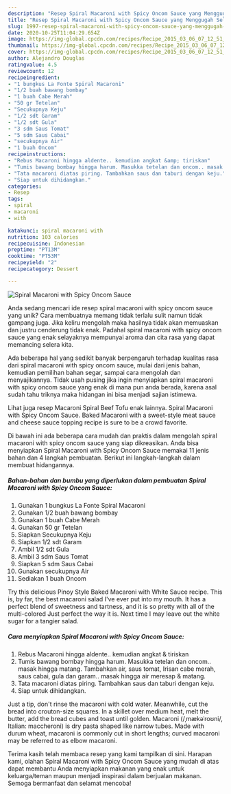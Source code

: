 ```yaml
---
description: "Resep Spiral Macaroni with Spicy Oncom Sauce yang Menggugah Selera"
title: "Resep Spiral Macaroni with Spicy Oncom Sauce yang Menggugah Selera"
slug: 1997-resep-spiral-macaroni-with-spicy-oncom-sauce-yang-menggugah-selera
date: 2020-10-25T11:04:29.654Z
image: https://img-global.cpcdn.com/recipes/Recipe_2015_03_06_07_12_51_529_4aabcd6e20736850991b/751x532cq70/spiral-macaroni-with-spicy-oncom-sauce-foto-resep-utama.jpg
thumbnail: https://img-global.cpcdn.com/recipes/Recipe_2015_03_06_07_12_51_529_4aabcd6e20736850991b/751x532cq70/spiral-macaroni-with-spicy-oncom-sauce-foto-resep-utama.jpg
cover: https://img-global.cpcdn.com/recipes/Recipe_2015_03_06_07_12_51_529_4aabcd6e20736850991b/751x532cq70/spiral-macaroni-with-spicy-oncom-sauce-foto-resep-utama.jpg
author: Alejandro Douglas
ratingvalue: 4.5
reviewcount: 12
recipeingredient:
- "1 bungkus La Fonte Spiral Macaroni"
- "1/2 buah bawang bombay"
- "1 buah Cabe Merah"
- "50 gr Tetelan"
- "Secukupnya Keju"
- "1/2 sdt Garam"
- "1/2 sdt Gula"
- "3 sdm Saus Tomat"
- "5 sdm Saus Cabai"
- "secukupnya Air"
- "1 buah Oncom"
recipeinstructions:
- "Rebus Macaroni hingga aldente.. kemudian angkat &amp; tiriskan"
- "Tumis bawang bombay hingga harum. Masukka tetelan dan oncom.. masak hingga matang. Tambahkan air, saus tomat, Irisan cabe merah, saus cabai, gula dan garam.. masak hingga air meresap &amp; matang."
- "Tata macaroni diatas piring. Tambahkan saus dan taburi dengan keju."
- "Siap untuk dihidangkan."
categories:
- Resep
tags:
- spiral
- macaroni
- with

katakunci: spiral macaroni with 
nutrition: 103 calories
recipecuisine: Indonesian
preptime: "PT13M"
cooktime: "PT53M"
recipeyield: "2"
recipecategory: Dessert

---
```



![Spiral Macaroni with Spicy Oncom Sauce](https://img-global.cpcdn.com/recipes/Recipe_2015_03_06_07_12_51_529_4aabcd6e20736850991b/751x532cq70/spiral-macaroni-with-spicy-oncom-sauce-foto-resep-utama.jpg)

Anda sedang mencari ide resep spiral macaroni with spicy oncom sauce yang unik? Cara membuatnya memang tidak terlalu sulit namun tidak gampang juga. Jika keliru mengolah maka hasilnya tidak akan memuaskan dan justru cenderung tidak enak. Padahal spiral macaroni with spicy oncom sauce yang enak selayaknya mempunyai aroma dan cita rasa yang dapat memancing selera kita.

Ada beberapa hal yang sedikit banyak berpengaruh terhadap kualitas rasa dari spiral macaroni with spicy oncom sauce, mulai dari jenis bahan, kemudian pemilihan bahan segar, sampai cara mengolah dan menyajikannya. Tidak usah pusing jika ingin menyiapkan spiral macaroni with spicy oncom sauce yang enak di mana pun anda berada, karena asal sudah tahu triknya maka hidangan ini bisa menjadi sajian istimewa.

Lihat juga resep Macaroni Spiral Beef Tofu enak lainnya. Spiral Macaroni with Spicy Oncom Sauce. Baked Macaroni with a sweet-style meat sauce and cheese sauce topping recipe is sure to be a crowd favorite.


Di bawah ini ada beberapa cara mudah dan praktis dalam mengolah spiral macaroni with spicy oncom sauce yang siap dikreasikan. Anda bisa menyiapkan Spiral Macaroni with Spicy Oncom Sauce memakai 11 jenis bahan dan 4 langkah pembuatan. Berikut ini langkah-langkah dalam membuat hidangannya.

<!--inarticleads1-->

##### Bahan-bahan dan bumbu yang diperlukan dalam pembuatan Spiral Macaroni with Spicy Oncom Sauce:

1. Gunakan 1 bungkus La Fonte Spiral Macaroni
1. Gunakan 1/2 buah bawang bombay
1. Gunakan 1 buah Cabe Merah
1. Gunakan 50 gr Tetelan
1. Siapkan Secukupnya Keju
1. Siapkan 1/2 sdt Garam
1. Ambil 1/2 sdt Gula
1. Ambil 3 sdm Saus Tomat
1. Siapkan 5 sdm Saus Cabai
1. Gunakan secukupnya Air
1. Sediakan 1 buah Oncom


Try this delicious Pinoy Style Baked Macaroni with White Sauce recipe. This is, by far, the best macaroni salad I&#39;ve ever put into my mouth. It has a perfect blend of sweetness and tartness, and it is so pretty with all of the multi-colored Just perfect the way it is. Next time I may leave out the white sugar for a tangier salad. 

<!--inarticleads2-->

##### Cara menyiapkan Spiral Macaroni with Spicy Oncom Sauce:

1. Rebus Macaroni hingga aldente.. kemudian angkat &amp; tiriskan
1. Tumis bawang bombay hingga harum. Masukka tetelan dan oncom.. masak hingga matang. Tambahkan air, saus tomat, Irisan cabe merah, saus cabai, gula dan garam.. masak hingga air meresap &amp; matang.
1. Tata macaroni diatas piring. Tambahkan saus dan taburi dengan keju.
1. Siap untuk dihidangkan.


Just a tip, don&#39;t rinse the macaroni with cold water. Meanwhile, cut the bread into crouton-size squares. In a skillet over medium heat, melt the butter, add the bread cubes and toast until golden. Macaroni (/ˌmækəˈroʊni/, Italian: maccheroni) is dry pasta shaped like narrow tubes. Made with durum wheat, macaroni is commonly cut in short lengths; curved macaroni may be referred to as elbow macaroni. 

Terima kasih telah membaca resep yang kami tampilkan di sini. Harapan kami, olahan Spiral Macaroni with Spicy Oncom Sauce yang mudah di atas dapat membantu Anda menyiapkan makanan yang enak untuk keluarga/teman maupun menjadi inspirasi dalam berjualan makanan. Semoga bermanfaat dan selamat mencoba!
